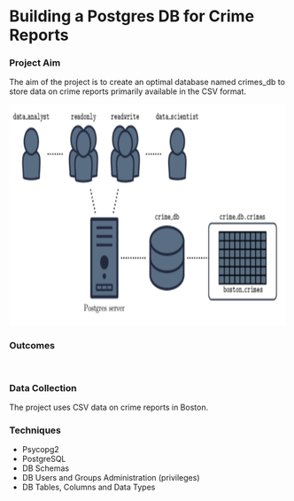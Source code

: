 # Building a Postgres DB for Crime Reports

### Project Aim
<p>The aim of the project is to create an optimal database named crimes_db to store data on crime reports primarily available in the CSV format.</p>
<img src="images/groups_overview.png" width="500" height="400">

### Outcomes
<br>

### Data Collection
<p>The project uses CSV data on crime reports in Boston.</p>

### Techniques
<ul>
    <li>Psycopg2</li>
    <li>PostgreSQL</li>
    <li>DB Schemas</li>
    <li>DB Users and Groups Administration (privileges)</li>
    <li>DB Tables, Columns and Data Types</li>
</ul>